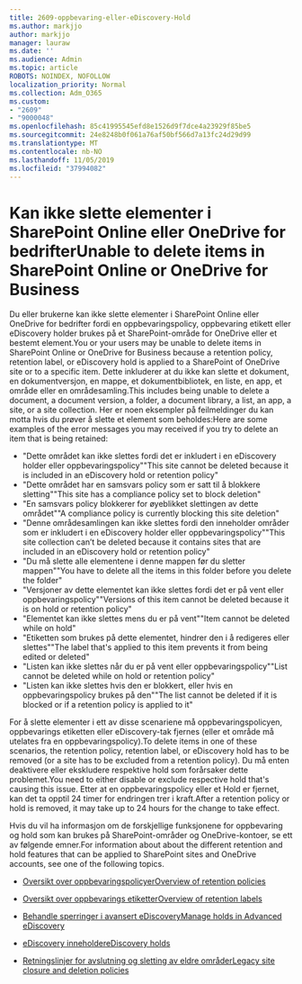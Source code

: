 ```yaml
---
title: 2609-oppbevaring-eller-eDiscovery-Hold
ms.author: markjjo
author: markjjo
manager: lauraw
ms.date: ''
ms.audience: Admin
ms.topic: article
ROBOTS: NOINDEX, NOFOLLOW
localization_priority: Normal
ms.collection: Adm_O365
ms.custom:
- "2609"
- "9000048"
ms.openlocfilehash: 85c41995545efd8e1526d9f7dce4a23929f85be5
ms.sourcegitcommit: 24e8248b0f061a76af50bf566d7a13fc24d29d99
ms.translationtype: MT
ms.contentlocale: nb-NO
ms.lasthandoff: 11/05/2019
ms.locfileid: "37994082"
---
```

# <a name="unable-to-delete-items-in-sharepoint-online-or-onedrive-for-business"></a><span data-ttu-id="0b8ca-102">Kan ikke slette elementer i SharePoint Online eller OneDrive for bedrifter</span><span class="sxs-lookup"><span data-stu-id="0b8ca-102">Unable to delete items in SharePoint Online or OneDrive for Business</span></span>

<span data-ttu-id="0b8ca-103">Du eller brukerne kan ikke slette elementer i SharePoint Online eller OneDrive for bedrifter fordi en oppbevaringspolicy, oppbevaring etikett eller eDiscovery holder brukes på et SharePoint-område for OneDrive eller et bestemt element.</span><span class="sxs-lookup"><span data-stu-id="0b8ca-103">You or your users may be unable to delete items in SharePoint Online or OneDrive for Business because a retention policy, retention label, or eDiscovery hold is applied to a SharePoint of OneDrive site or to a specific item.</span></span> <span data-ttu-id="0b8ca-104">Dette inkluderer at du ikke kan slette et dokument, en dokumentversjon, en mappe, et dokumentbibliotek, en liste, en app, et område eller en områdesamling.</span><span class="sxs-lookup"><span data-stu-id="0b8ca-104">This includes being unable to delete a document, a document version, a folder, a document library, a list, an app, a site, or a site collection.</span></span> <span data-ttu-id="0b8ca-105">Her er noen eksempler på feilmeldinger du kan motta hvis du prøver å slette et element som beholdes:</span><span class="sxs-lookup"><span data-stu-id="0b8ca-105">Here are some examples of the error messages you may received if you try to delete an item that is being retained:</span></span>

- <span data-ttu-id="0b8ca-106">"Dette området kan ikke slettes fordi det er inkludert i en eDiscovery holder eller oppbevaringspolicy"</span><span class="sxs-lookup"><span data-stu-id="0b8ca-106">"This site cannot be deleted because it is included in an eDiscovery hold or retention policy"</span></span>
- <span data-ttu-id="0b8ca-107">"Dette området har en samsvars policy som er satt til å blokkere sletting"</span><span class="sxs-lookup"><span data-stu-id="0b8ca-107">"This site has a compliance policy set to block deletion"</span></span>
- <span data-ttu-id="0b8ca-108">"En samsvars policy blokkerer for øyeblikket slettingen av dette området"</span><span class="sxs-lookup"><span data-stu-id="0b8ca-108">"A compliance policy is currently blocking this site deletion"</span></span>
- <span data-ttu-id="0b8ca-109">"Denne områdesamlingen kan ikke slettes fordi den inneholder områder som er inkludert i en eDiscovery holder eller oppbevaringspolicy"</span><span class="sxs-lookup"><span data-stu-id="0b8ca-109">"This site collection can’t be deleted because it contains sites that are included in an eDiscovery hold or retention policy"</span></span>
- <span data-ttu-id="0b8ca-110">"Du må slette alle elementene i denne mappen før du sletter mappen"</span><span class="sxs-lookup"><span data-stu-id="0b8ca-110">"You have to delete all the items in this folder before you delete the folder"</span></span>
- <span data-ttu-id="0b8ca-111">"Versjoner av dette elementet kan ikke slettes fordi det er på vent eller oppbevaringspolicy"</span><span class="sxs-lookup"><span data-stu-id="0b8ca-111">"Versions of this item cannot be deleted because it is on hold or retention policy"</span></span>
- <span data-ttu-id="0b8ca-112">"Elementet kan ikke slettes mens du er på vent"</span><span class="sxs-lookup"><span data-stu-id="0b8ca-112">"Item cannot be deleted while on hold"</span></span>
- <span data-ttu-id="0b8ca-113">"Etiketten som brukes på dette elementet, hindrer den i å redigeres eller slettes"</span><span class="sxs-lookup"><span data-stu-id="0b8ca-113">"The label that's applied to this item prevents it from being edited or deleted"</span></span>
- <span data-ttu-id="0b8ca-114">"Listen kan ikke slettes når du er på vent eller oppbevaringspolicy"</span><span class="sxs-lookup"><span data-stu-id="0b8ca-114">"List cannot be deleted while on hold or retention policy"</span></span>
- <span data-ttu-id="0b8ca-115">"Listen kan ikke slettes hvis den er blokkert, eller hvis en oppbevaringspolicy brukes på den"</span><span class="sxs-lookup"><span data-stu-id="0b8ca-115">"The list cannot be deleted if it is blocked or if a retention policy is applied to it"</span></span>

<span data-ttu-id="0b8ca-116">For å slette elementer i ett av disse scenariene må oppbevaringspolicyen, oppbevarings etiketten eller eDiscovery-tak fjernes (eller et område må utelates fra en oppbevaringspolicy).</span><span class="sxs-lookup"><span data-stu-id="0b8ca-116">To delete items in one of these scenarios, the retention policy, retention label, or eDiscovery hold has to be removed (or a site has to be excluded from a retention policy).</span></span> <span data-ttu-id="0b8ca-117">Du må enten deaktivere eller ekskludere respektive hold som forårsaker dette problemet.</span><span class="sxs-lookup"><span data-stu-id="0b8ca-117">You need to either disable or exclude respective hold that's causing this issue.</span></span> <span data-ttu-id="0b8ca-118">Etter at en oppbevaringspolicy eller et Hold er fjernet, kan det ta opptil 24 timer for endringen trer i kraft.</span><span class="sxs-lookup"><span data-stu-id="0b8ca-118">After a retention policy or hold is removed, it may take up to 24 hours for the change to take effect.</span></span> 

<span data-ttu-id="0b8ca-119">Hvis du vil ha informasjon om de forskjellige funksjonene for oppbevaring og hold som kan brukes på SharePoint-områder og OneDrive-kontoer, se ett av følgende emner.</span><span class="sxs-lookup"><span data-stu-id="0b8ca-119">For information about about the different retention and hold features that can be applied to SharePoint sites and OneDrive accounts, see one of the following topics.</span></span>

- [<span data-ttu-id="0b8ca-120">Oversikt over oppbevaringspolicyer</span><span class="sxs-lookup"><span data-stu-id="0b8ca-120">Overview of retention policies</span></span>](https://docs.microsoft.com/microsoft-365/compliance/retention-policies)

- [<span data-ttu-id="0b8ca-121">Oversikt over oppbevarings etiketter</span><span class="sxs-lookup"><span data-stu-id="0b8ca-121">Overview of retention labels</span></span>](https://docs.microsoft.com/microsoft-365/compliance/labels)

- [<span data-ttu-id="0b8ca-122">Behandle sperringer i avansert eDiscovery</span><span class="sxs-lookup"><span data-stu-id="0b8ca-122">Manage holds in Advanced eDiscovery</span></span>](https://docs.microsoft.com/microsoft-365/compliance/managing-holds)

- [<span data-ttu-id="0b8ca-123">eDiscovery inneholder</span><span class="sxs-lookup"><span data-stu-id="0b8ca-123">eDiscovery holds</span></span>](https://docs.microsoft.com/microsoft-365/compliance/ediscovery-cases#step-4-place-content-locations-on-hold)

- [<span data-ttu-id="0b8ca-124">Retningslinjer for avslutning og sletting av eldre områder</span><span class="sxs-lookup"><span data-stu-id="0b8ca-124">Legacy site closure and deletion policies</span></span>](https://support.office.com/article/Use-policies-for-site-closure-and-deletion-A8280D82-27FD-48C5-9ADF-8A5431208BA5)
